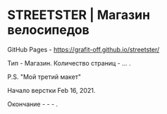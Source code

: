# STREETSTER | Магазин велосипедов

GitHub Pages - https://grafit-off.github.io/streetster/



Тип - Магазин. Количество страниц - ... .

P.S. "Мой третий макет"

Начало верстки Feb 16, 2021.

Окончание - - - .

